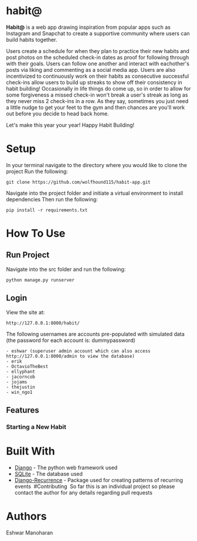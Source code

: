 # habit@
**Habit@** is a web app drawing inspiration from popular apps such as Instagram and Snapchat to create a supportive community where users can build habits together. 

Users create a schedule for when they plan to practice their new habits and post photos on the scheduled check-in dates as proof for following through with their goals. Users can follow one another and interact with eachother's posts via liking and commenting as a social media app. Users are also incentivized to continuously work on their habits as consecutive successful check-ins allow users to build up streaks to show off their consistency in habit building! Occasionally in life things do come up, so in order to allow for some forgiveness a missed check-in won't break a user's streak as long as they never miss 2 check-ins in a row. As they say, sometimes you just need a little nudge to get your feet to the gym and then chances are you'll work out before you decide to head back home. 

Let's make this year your year! Happy Habit Building!

# Setup
In your terminal navigate to the directory where you would like to clone the project
Run the following:
```
git clone https://github.com/wolfhound115/habit-app.git
```

Navigate into the project folder and initiate a virtual environment to install dependencies
Then run the following:
```
pip install -r requirements.txt
```

# How To Use
## Run Project
Navigate into the src folder and run the following:
```
python manage.py runserver
```

## Login
View the site at:
```
http://127.0.0.1:8000/habit/
```

The following usernames are accounts pre-populated with simulated data (the password for each account is: dummypassword)
```
- eshwar (superuser admin account which can also access http://127.0.0.1:8000/admin to view the database)
- erik
- OctavioTheBest
- ellyphant
- jacorncob
- jojams
- thejustin
- win_ngo1
```

## Features
### Starting a New Habit


# Built With
- [Django](https://docs.djangoproject.com/en/3.1/) - The python web framework used
- [SQLite](https://www.sqlite.org/index.html) - The database used
- [Django-Recurrence](https://github.com/django-recurrence/django-recurrence) - Package used for creating patterns of recurring events  #Contributing  So far this is an individual project so please contact the author for any details regarding pull requests

# Authors
Eshwar Manoharan 
